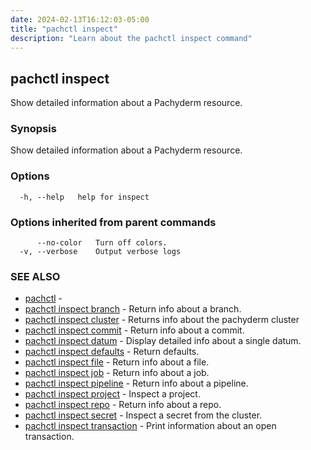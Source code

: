 ```yaml
---
date: 2024-02-13T16:12:03-05:00
title: "pachctl inspect"
description: "Learn about the pachctl inspect command"
---
```


## pachctl inspect

Show detailed information about a Pachyderm resource.

### Synopsis

Show detailed information about a Pachyderm resource.

### Options

```
  -h, --help   help for inspect
```

### Options inherited from parent commands

```
      --no-color   Turn off colors.
  -v, --verbose    Output verbose logs
```

### SEE ALSO

* [pachctl](../pachctl)	 - 
* [pachctl inspect branch](../pachctl_inspect_branch)	 - Return info about a branch.
* [pachctl inspect cluster](../pachctl_inspect_cluster)	 - Returns info about the pachyderm cluster
* [pachctl inspect commit](../pachctl_inspect_commit)	 - Return info about a commit.
* [pachctl inspect datum](../pachctl_inspect_datum)	 - Display detailed info about a single datum.
* [pachctl inspect defaults](../pachctl_inspect_defaults)	 - Return defaults.
* [pachctl inspect file](../pachctl_inspect_file)	 - Return info about a file.
* [pachctl inspect job](../pachctl_inspect_job)	 - Return info about a job.
* [pachctl inspect pipeline](../pachctl_inspect_pipeline)	 - Return info about a pipeline.
* [pachctl inspect project](../pachctl_inspect_project)	 - Inspect a project.
* [pachctl inspect repo](../pachctl_inspect_repo)	 - Return info about a repo.
* [pachctl inspect secret](../pachctl_inspect_secret)	 - Inspect a secret from the cluster.
* [pachctl inspect transaction](../pachctl_inspect_transaction)	 - Print information about an open transaction.

